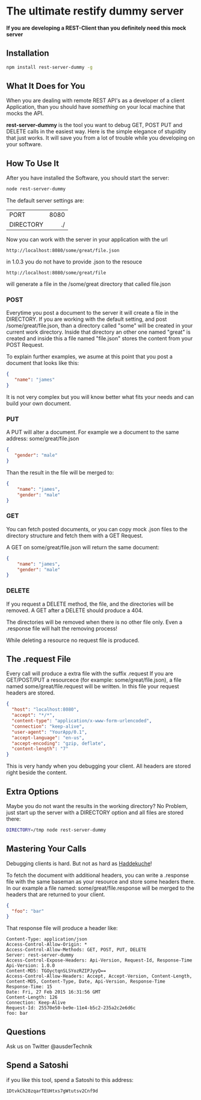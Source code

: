 # The ultimate restify dummy server #

**If you are developing a REST-Client than you definitely  need this mock server**

## Installation ##

```bash
npm install rest-server-dummy -g
```

## What It Does for You ##

When you are dealing with remote REST API's as a developer of a client Application, than you should have *something* on your local machine that mocks the API. 

**rest-server-dummy** is the tool you want to debug GET, POST  PUT and DELETE calls in the easiest way. Here is the  simple elegance of stupidity that just works. It will save you from a lot of trouble while you developing on your software.


## How To Use It ##

After you have installed the Software, you should start the server:

```bash
node rest-server-dummy
```

The default server settings are:

|           |           |
|:----------|----------:|  
|PORT       | 8080      |  
|DIRECTORY  | ./        |  

Now you can work with the server in your application with the url 

```
http://localhost:8080/some/great/file.json
```

in 1.0.3 you do not have to provide .json to the resouce

```
http://localhost:8080/some/great/file
```
will generate a file in the /some/great directory that called file.json


### POST ###

Everytime you post a document to the server it will create a file in the DIRECTORY. If you are working with the default setting, and post /some/great/file.json, than a directory called "some" will be created in your current work directory. Inside that directory an other one named "great" is created and inside this a file named "file.json" stores the content from your POST Request. 

To explain further examples, we asume at this point that you post a document that looks like this: 

```json
{
   "name": "james"
}
```

It is not very complex but you will know better what fits your needs and can build your own document. 

### PUT ###

A PUT will alter a document. For example we a document to the same address: some/great/file.json

```json
{
   "gender": "male"
}
```

Than the result in the file will be merged to:

```json
{
    "name": "james",
    "gender": "male"
}
```

### GET ###

You can fetch posted documents, or you can copy mock .json files to the directory structure and fetch them with a GET Request.

A GET on some/great/file.json will return the same document: 

```json
{
    "name": "james",
    "gender": "male"
}
```


### DELETE ###

If you request a DELETE method, the file, and the directories will be removed. A GET after a DELETE should produce a 404.

The directories will be removed when there is no other file only. Even a .response file will halt the removing process!

While deleting a resource no request file is produced. 

## The .request File ##

Every call will produce a extra file with the suffix .request If you are GET/POST/PUT a resourcece (for example:  some/great/file.json), a file named  some/great/file.request will be written. In this file your request headers are stored. 

```json
{
  "host": "localhost:8080",
  "accept": "*/*",
  "content-type": "application/x-www-form-urlencoded",
  "connection": "keep-alive",
  "user-agent": "YourApp/0.1",
  "accept-language": "en-us",
  "accept-encoding": "gzip, deflate",
  "content-length": "7"
}
```

This is very handy when you debugging your client. All headers are stored right beside the content.

## Extra Options ##

Maybe you do not want the results in the working directory? No Problem, just start up the server with a DIRECTORY option and all files are stored there:

```bash
DIRECTORY=/tmp node rest-server-dummy
```

## Mastering Your Calls ##

Debugging clients is hard. But not as hard as [Haddekuche](http://en.wikipedia.org/wiki/Haddekuche)! 

To fetch the document with additional headers, you can write a .response file with the same baseman as your resource and store some headers there. 
In our example a file named:  some/great/file.response will be merged to the headers that are returned to your client. 

```json
{
  "foo": "bar"
}
```

That response file will produce a header like: 

```
Content-Type: application/json
Access-Control-Allow-Origin: *
Access-Control-Allow-Methods: GET, POST, PUT, DELETE
Server: rest-server-dummy
Access-Control-Expose-Headers: Api-Version, Request-Id, Response-Time
Api-Version: 1.0.0
Content-MD5: TGOyctqnSLSYozRZIPJyyQ==
Access-Control-Allow-Headers: Accept, Accept-Version, Content-Length, Content-MD5, Content-Type, Date, Api-Version, Response-Time
Response-Time: 15
Date: Fri, 27 Feb 2015 16:31:56 GMT
Content-Length: 126
Connection: Keep-Alive
Request-Id: 25570e50-be9e-11e4-b5c2-235a2c2e6d6c
foo: bar
```

## Questions ##
Ask us on Twitter @ausderTechnik

## Spend a Satoshi ##
if you like this tool, spend a Satoshi to this address:

```
1DtvkCh28zqarTEUHtxs7gWtutsv2Cnf9d
```




